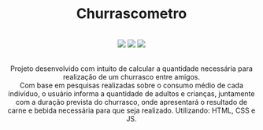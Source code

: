 <h1 align="center">Churrascometro</h1>
<br>
<div align="center">
  <img src="https://img.shields.io/badge/HTML5-E34F26?style=for-the-badge&logo=html5&logoColor=white" target=_blank></a>
<img src="https://img.shields.io/badge/CSS3-1572B6?style=for-the-badge&logo=css3&logoColor=white" target=_blank></a>
<img src="https://img.shields.io/badge/JavaScript-323330?style=for-the-badge&logo=javascript&logoColor=F7DF1E" target=_blank></a>
  </div>  
<br>
<p align="center">Projeto desenvolvido com intuito de calcular a quantidade necessária para realização de um churrasco entre amigos.<br>Com base em pesquisas realizadas sobre o consumo médio de cada indivíduo, o usuário informa a quantidade de adultos e crianças, juntamente com a duração prevista do churrasco, onde apresentará o resultado de carne e bebida necessária para que seja realizado. Utilizando: HTML, CSS e JS.</p>
